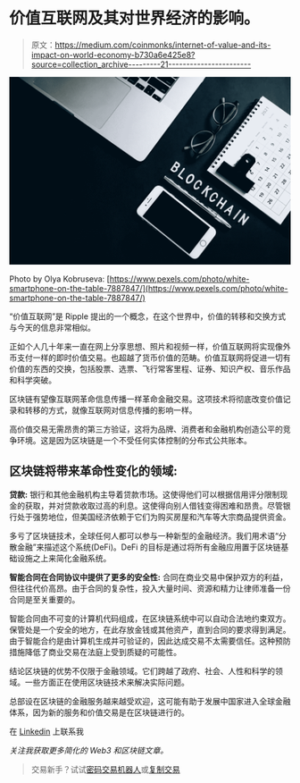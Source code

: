 # 价值互联网及其对世界经济的影响。

> 原文：<https://medium.com/coinmonks/internet-of-value-and-its-impact-on-world-economy-b730a6e425e8?source=collection_archive---------21----------------------->

![](img/801f6116814f42706d66c3d940403940.png)

Photo by Olya Kobruseva: [https://www.pexels.com/photo/white-smartphone-on-the-table-7887847/](https://www.pexels.com/photo/white-smartphone-on-the-table-7887847/)

“价值互联网”是 Ripple 提出的一个概念，在这个世界中，价值的转移和交换方式与今天的信息非常相似。

正如个人几十年来一直在网上分享思想、照片和视频一样，价值互联网将实现像外币支付一样的即时价值交易。也超越了货币价值的范畴。价值互联网将促进一切有价值的东西的交换，包括股票、选票、飞行常客里程、证券、知识产权、音乐作品和科学突破。

区块链有望像互联网革命信息传播一样革命金融交易。这项技术将彻底改变价值记录和转移的方式，就像互联网对信息传播的影响一样。

高价值交易无需昂贵的第三方验证，这将为品牌、消费者和金融机构创造公平的竞争环境。这是因为区块链是一个不受任何实体控制的分布式公共账本。

## 区块链将带来革命性变化的领域:

**贷款:**
银行和其他金融机构主导着贷款市场。这使得他们可以根据信用评分限制现金的获取，并对贷款收取过高的利息。这使得向别人借钱变得困难和昂贵。尽管银行处于强势地位，但美国经济依赖于它们为购买房屋和汽车等大宗商品提供资金。

多亏了区块链技术，全球任何人都可以参与一种新型的金融经济。我们用术语“分散金融”来描述这个系统(DeFi)。DeFi 的目标是通过将所有金融应用置于区块链基础设施之上来简化金融系统。

**智能合同在合同协议中提供了更多的安全性:**
合同在商业交易中保护双方的利益，但往往代价高昂。由于合同的复杂性，投入大量时间、资源和精力让律师准备一份合同是至关重要的。

智能合同由不可变的计算机代码组成，在区块链系统中可以自动合法地约束双方。保管处是一个安全的地方，在此存放金钱或其他资产，直到合同的要求得到满足。由于智能合约是由计算机生成并可验证的，因此达成交易不太需要信任。这种预防措施降低了商业交易在法庭上受到质疑的可能性。

结论区块链的优势不仅限于金融领域。它们跨越了政府、社会、人性和科学的领域。一些方面正在使用区块链技术来解决实际问题。

总部设在区块链的金融服务越来越受欢迎，这可能有助于发展中国家进入全球金融体系，因为新的服务和价值交易是在区块链进行的。

在 [Linkedin](https://www.linkedin.com/in/abeabimbola/) 上联系我

*关注我获取更多简化的 Web3 和区块链文章。*

> 交易新手？试试[密码交易机器人](/coinmonks/crypto-trading-bot-c2ffce8acb2a)或[复制交易](/coinmonks/top-10-crypto-copy-trading-platforms-for-beginners-d0c37c7d698c)